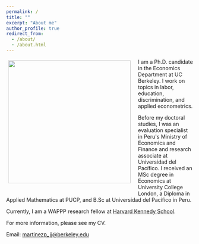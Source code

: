 ```yaml
---
permalink: /
title: ""
excerpt: "About me"
author_profile: true
redirect_from:
  - /about/
  - /about.html
---
```


<img class="img-responsive" style="float: left; margin: 5px 20px 20px 5px;" src="/images/profile.jpg" width="330">

I am a Ph.D. candidate in the Economics Department at UC Berkeley. I work on topics in labor, education, discrimination, and applied econometrics.

Before my doctoral studies, I was an evaluation specialist in Peru's Ministry of Economics and Finance and research associate at Universidad del Pacífico. I received an MSc degree in Economics at University College London, a Diploma in Applied Mathematics at PUCP, and  B.Sc at Universidad del Pacífico in Peru.

Currently, I am a WAPPP research fellow at [Harvard Kennedy School](https://wappp.hks.harvard.edu/people/joan-mart%C3%ADnez).

For more information, please see my CV.

Email: [martinezp_jj@berkeley.edu](mailto:martinezp_jj@berkeley.edu)
